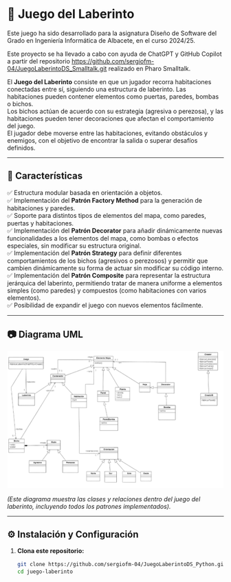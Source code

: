 # 🏰 Juego del Laberinto

Este juego ha sido desarrollado para la asignatura Diseño de Software del Grado en Ingeniería Informática de Albacete, en el curso 2024/25.

Este proyecto se ha llevado a cabo con ayuda de ChatGPT y GitHub Copilot a partir del repositorio https://github.com/sergiofm-04/JuegoLaberintoDS_Smalltalk.git realizado en Pharo Smalltalk.

El **Juego del Laberinto** consiste en que un jugador recorra habitaciones conectadas entre sí, siguiendo una estructura de laberinto. Las habitaciones pueden contener elementos como puertas, paredes, bombas o bichos.  
Los bichos actúan de acuerdo con su estrategia (agresiva o perezosa), y las habitaciones pueden tener decoraciones que afectan el comportamiento del juego.  
El jugador debe moverse entre las habitaciones, evitando obstáculos y enemigos, con el objetivo de encontrar la salida o superar desafíos definidos.  

---

## 📌 Características

✅ Estructura modular basada en orientación a objetos.  
✅ Implementación del **Patrón Factory Method** para la generación de habitaciones y paredes.  
✅ Soporte para distintos tipos de elementos del mapa, como paredes, puertas y habitaciones.  
✅ Implementación del **Patrón Decorator** para añadir dinámicamente nuevas funcionalidades a los elementos del mapa, como bombas o efectos especiales, sin modificar su estructura original.  
✅ Implementación del **Patrón Strategy** para definir diferentes comportamientos de los bichos (agresivos o perezosos) y permitir que cambien dinámicamente su forma de actuar sin modificar su código interno.  
✅ Implementación del **Patrón Composite** para representar la estructura jerárquica del laberinto, permitiendo tratar de manera uniforme a elementos simples (como paredes) y compuestos (como habitaciones con varios elementos).  
✅ Posibilidad de expandir el juego con nuevos elementos fácilmente.  

---

## 📷 Diagrama UML

![alt text](<Diagrama DS.png>)



*(Este diagrama muestra las clases y relaciones dentro del juego del laberinto, incluyendo todos los patrones implementados).*  

---

## ⚙️ Instalación y Configuración

1. **Clona este repositorio:**
   ```sh
   git clone https://github.com/sergiofm-04/JuegoLaberintoDS_Python.git
   cd juego-laberinto
